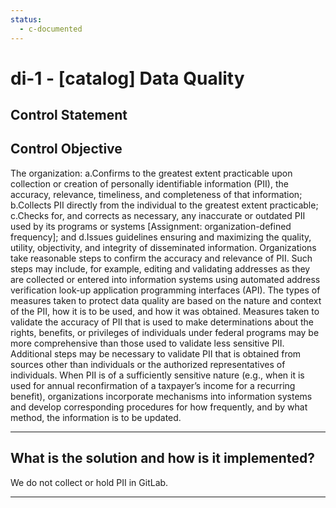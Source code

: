 ```yaml
---
status:
  - c-documented
---
```


# di-1 - \[catalog\] Data Quality

## Control Statement

## Control Objective

The organization:  a.Confirms to the greatest extent practicable upon collection or creation of personally identifiable information (PII), the accuracy, relevance, timeliness, and completeness of that information;  b.Collects PII directly from the individual to the greatest extent practicable;  c.Checks for, and corrects as necessary, any inaccurate or outdated PII used by its programs or systems [Assignment: organization-defined frequency]; and  d.Issues guidelines ensuring and maximizing the quality, utility, objectivity, and integrity of disseminated information.    Organizations take reasonable steps to confirm the accuracy and relevance of PII. Such steps may include, for example, editing and validating addresses as they are collected or entered into information systems using automated address verification look-up application programming interfaces (API). The types of measures taken to protect data quality are based on the nature and context of the PII, how it is to be used, and how it was obtained. Measures taken to validate the accuracy of PII that is used to make determinations about the rights, benefits, or privileges of individuals under federal programs may be more comprehensive than those used to validate less sensitive PII. Additional steps may be necessary to validate PII that is obtained from sources other than individuals or the authorized representatives of individuals.  When PII is of a sufficiently sensitive nature (e.g., when it is used for annual reconfirmation of a taxpayer’s income for a recurring benefit), organizations incorporate mechanisms into information systems and develop corresponding procedures for how frequently, and by what method, the information is to be updated.

______________________________________________________________________

## What is the solution and how is it implemented?

We do not collect or hold PII in GitLab.

______________________________________________________________________
